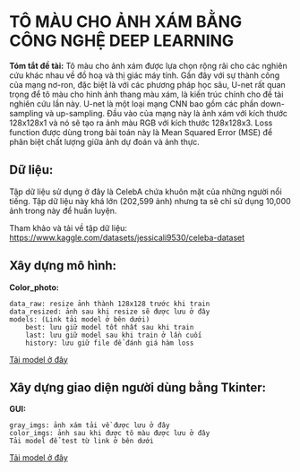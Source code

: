 # TÔ MÀU CHO ẢNH XÁM BẰNG CÔNG NGHỆ DEEP LEARNING
**Tóm tắt đề tài:** Tô màu cho ảnh xám được lựa chọn rộng rãi cho các nghiên cứu khác nhau về đồ hoạ và thị giác máy tính. Gần đây với sự thành công của mạng nơ-ron, đặc biệt là với các phương pháp học sâu, U-net rất quan trọng để tô màu cho hình ảnh thang màu xám, là kiến trúc chính cho đề tài nghiên cứu lần này. U-net là một loại mạng CNN bao gồm các phần down-sampling và up-sampling. Đầu vào của mạng này là ảnh xám với kích thước 128x128x1 và nó sẽ tạo ra ảnh màu RGB với kích thước 128x128x3. Loss function được dùng trong bài toán này là Mean Squared Error (MSE) để phân biệt chất lượng giữa ảnh dự đoán và ảnh thực.
## Dữ liệu:
Tập dữ liệu sử dụng ở đây là CelebA chứa khuôn mặt của những người nổi tiếng. Tập dữ liệu này khá lớn (202,599 ảnh) nhưng ta sẽ chỉ sử dụng 10,000 ảnh trong này để huấn luyện.

Tham khảo và tải về tập dữ liệu: https://www.kaggle.com/datasets/jessicali9530/celeba-dataset

## Xây dựng mô hình:

**Color_photo:**

	data_raw: resize ảnh thành 128x128 trước khi train
	data_resized: ảnh sau khi resize sẽ được lưu ở đây
	models: (Link tải model ở bên dưới)
		best: lưu giữ model tốt nhất sau khi train
		last: lưu giữ model sau khi train ở lần cuối
		history: lưu giữ file để đánh giá hàm loss
[Tải model ở đây](https://drive.google.com/drive/folders/1n4TGAN0KiZZ9aPNmJZzDrpd4UEKgzIOb?usp=sharing)

## Xây dựng giao diện người dùng bằng Tkinter:

**GUI:**

	gray_imgs: ảnh xám tải về được lưu ở đây
	color_imgs: ảnh sau khi được tô màu được lưu ở đây
	Tải model để test từ link ở bên dưới

[Tải model ở đây](https://drive.google.com/file/d/1iCFCXdMtK6RbF2Q4_m0IobNZVjKk7ESt/view?usp=sharing)	
